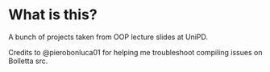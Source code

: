 # What is this?
A bunch of projects taken from OOP lecture slides at UniPD.  

Credits to @pierobonluca01 for helping me troubleshoot compiling issues on Bolletta src.
